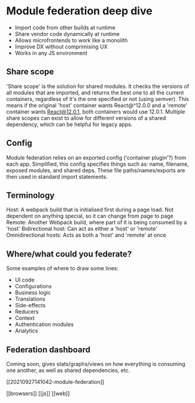 # Module federation deep dive

- Import code from other builds at runtime
- Share vendor code dynamically at runtime
- Allows microfrontends to work like a monolith
- Improve DX without comprimising UX
- Works in any JS environment

## Share scope

'Share scope' is the solution for shared modules. It checks the versions of all modules that are imported, and returns the best one to all the current containers, regardless of it's the one specified or not (using semver). This means if the original 'host' container wants React@^12.0.0 and a 'remote' container wants React@12.0.1, both containers would use 12.0.1.
Multiple share scopes can exist to allow for different versions of a shared dependency, which can be helpful for legacy apps.

## Config

Module federation relies on an exported config ('container plugin'?) from each app. Simplified, this config specifies things such as: name, filename, exposed modules, and shared deps. These file paths/names/exports are then used in standard import statements.

## Terminology

Host: A webpack build that is initialised first during a page load. Not dependent on anything special, so it can change from page to page
Remote: Another Webpack build, where part of it is being consumed by a 'host'
Bidirectional host: Can act as either a 'host' or 'remote'
Omnidirectional hosts: Acts as both a 'host' and 'remote' at once

## Where/what could you federate?

Some examples of where to draw some lines:

- UI code
- Configurations
- Business logic
- Translations
- Side-effects
- Reducers
- Context
- Authentication modules
- Analytics

## Federation dashboard

Coming soon, gives stats/graphs/views on how everything is consuming one another, as well as shared dependencies, etc.

[[20210927141042-module-federation]]

[[browsers]]
[[js]]
[[web]]
